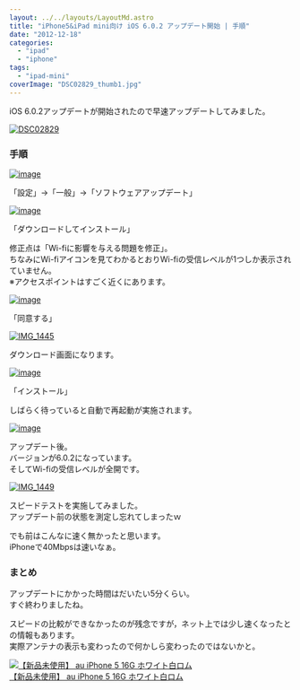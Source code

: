 ```yaml
---
layout: ../../layouts/LayoutMd.astro
title: "iPhone5&iPad mini向け iOS 6.0.2 アップデート開始 | 手順"
date: "2012-12-18"
categories: 
  - "ipad"
  - "iphone"
tags: 
  - "ipad-mini"
coverImage: "DSC02829_thumb1.jpg"
---
```


iOS 6.0.2アップデートが開始されたので早速アップデートしてみました。

[![DSC02829](images/DSC02829_thumb.jpg "DSC02829")](//mizuka123.net/wp-content/uploads/2012/12/DSC02829.jpg)

### 手順

[![image](images/image_thumb9.png "image")](//mizuka123.net/wp-content/uploads/2012/12/image8.png)

「設定」→「一般」→「ソフトウェアアップデート」

[![image](images/image_thumb10.png "image")](//mizuka123.net/wp-content/uploads/2012/12/image9.png)

「ダウンロードしてインストール」

修正点は「Wi-fiに影響を与える問題を修正」。  
ちなみにWi-fiアイコンを見てわかるとおりWi-fiの受信レベルが1つしか表示されていません。  
※アクセスポイントはすごく近くにあります。

[![image](images/image_thumb11.png "image")](//mizuka123.net/wp-content/uploads/2012/12/image10.png)

「同意する」

[![IMG_1445](images/IMG_1445_thumb.png "IMG_1445")](//mizuka123.net/wp-content/uploads/2012/12/IMG_1445.png)

ダウンロード画面になります。

[![image](images/image_thumb12.png "image")](//mizuka123.net/wp-content/uploads/2012/12/image11.png)

「インストール」

しばらく待っていると自動で再起動が実施されます。

[![image](images/image_thumb13.png "image")](//mizuka123.net/wp-content/uploads/2012/12/image12.png)

アップデート後。  
バージョンが6.0.2になっています。  
そしてWi-fiの受信レベルが全開です。

[![IMG_1449](images/IMG_1449_thumb.png "IMG_1449")](//mizuka123.net/wp-content/uploads/2012/12/IMG_1449.png)

スピードテストを実施してみました。  
アップデート前の状態を測定し忘れてしまったｗ

でも前はこんなに速く無かったと思います。  
iPhoneで40Mbpsは速いなぁ。

### まとめ

アップデートにかかった時間はだいたい5分くらい。  
すぐ終わりましたね。

スピードの比較ができなかったのが残念ですが，ネット上では少し速くなったとの情報もあります。  
実際アンテナの表示も変わったので何かしら変わったのではないかと。

[![【新品未使用】 au iPhone 5 16G ホワイト白ロム](images/31Ax0vmAChL._SL160_.jpg)  
【新品未使用】 au iPhone 5 16G ホワイト白ロム  
](https://www.amazon.co.jp/exec/obidos/ASIN/B009EPILNK/mizuka123-22/ref=nosim)
